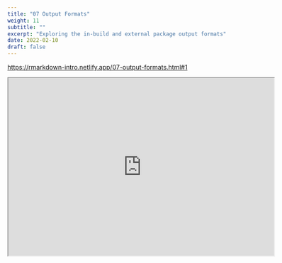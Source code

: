 ```yaml
---
title: "07 Output Formats"
weight: 11
subtitle: ""
excerpt: "Exploring the in-build and external package output formats"
date: 2022-02-10
draft: false
---
```


https://rmarkdown-intro.netlify.app/07-output-formats.html#1

<iframe src="https://rmarkdown-intro.netlify.app/07-output-formats.html#1" width="600" height="400" loading="lazy" allowfullscreen></iframe> <script>fitvids('.shareagain', {players: 'iframe'});</script>

